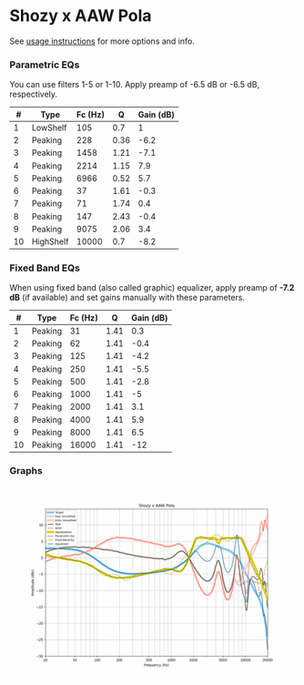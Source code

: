 # Shozy x AAW Pola
See [usage instructions](https://github.com/jaakkopasanen/AutoEq#usage) for more options and info.

### Parametric EQs
You can use filters 1-5 or 1-10. Apply preamp of -6.5 dB or -6.5 dB, respectively.

|   # | Type      |   Fc (Hz) |    Q |   Gain (dB) |
|-----|-----------|-----------|------|-------------|
|   1 | LowShelf  |       105 | 0.7  |         1   |
|   2 | Peaking   |       228 | 0.36 |        -6.2 |
|   3 | Peaking   |      1458 | 1.21 |        -7.1 |
|   4 | Peaking   |      2214 | 1.15 |         7.9 |
|   5 | Peaking   |      6966 | 0.52 |         5.7 |
|   6 | Peaking   |        37 | 1.61 |        -0.3 |
|   7 | Peaking   |        71 | 1.74 |         0.4 |
|   8 | Peaking   |       147 | 2.43 |        -0.4 |
|   9 | Peaking   |      9075 | 2.06 |         3.4 |
|  10 | HighShelf |     10000 | 0.7  |        -8.2 |

### Fixed Band EQs
When using fixed band (also called graphic) equalizer, apply preamp of **-7.2 dB** (if available) and set gains manually with these parameters.

|   # | Type    |   Fc (Hz) |    Q |   Gain (dB) |
|-----|---------|-----------|------|-------------|
|   1 | Peaking |        31 | 1.41 |         0.3 |
|   2 | Peaking |        62 | 1.41 |        -0.4 |
|   3 | Peaking |       125 | 1.41 |        -4.2 |
|   4 | Peaking |       250 | 1.41 |        -5.5 |
|   5 | Peaking |       500 | 1.41 |        -2.8 |
|   6 | Peaking |      1000 | 1.41 |        -5   |
|   7 | Peaking |      2000 | 1.41 |         3.1 |
|   8 | Peaking |      4000 | 1.41 |         5.9 |
|   9 | Peaking |      8000 | 1.41 |         6.5 |
|  10 | Peaking |     16000 | 1.41 |       -12   |

### Graphs
![](./Shozy%20x%20AAW%20Pola.png)
